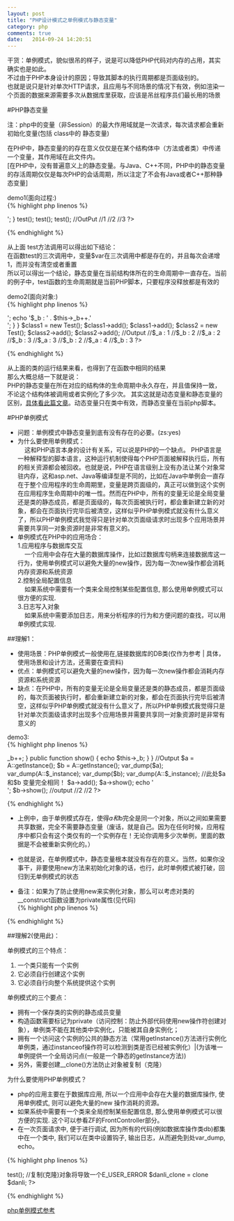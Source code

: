 ```yaml
---
layout: post
title: "PHP设计模式之单例模式与静态变量"
category: php
comments: true
date:   2014-09-24 14:20:51
---
```


<span class="impor">干货：单例模式，貌似很吊的样子，说是可以降低PHP代码对内存的占用，其实确实也是如此。  
不过由于PHP本身设计的原因；导致其脚本的执行周期都是页面级别的。  
也就是说只是针对单次HTTP请求，且应用与不同场景的情况下有效，例如渲染一个页面的数据来源需要多次从数据库里获取，应该是吊丝程序员们最长用的场景</span>

#PHP静态变量

注：php中的变量（非Session）的最大作用域就是一次请求，每次请求都会重新初始化变量(包括 class中的 静态变量)  

在PHP中，静态变量的的存在意义仅仅是在某个结构体中（方法或者类）中传递一个变量，其作用域在此文件内。  
[在PHP中，没有普遍意义上的静态变量。与Java、C++不同，PHP中的静态变量的存活周期仅仅是每次PHP的会话周期，所以注定了不会有Java或者C++那种静态变量]  

demo1(面向过程:)  
{% highlight php linenos %}
<?php
function test(){
	static $var = 1;
	echo $var++.'<br />';
}
test();
test();
test();
//OutPut
//1
//2
//3
?>
{% endhighlight %}

从上面 test方法调用可以得出如下结论：  
在函数test的三次调用中，变量$var在三次调用中都是存在的，并且每次会递增1，而并没有清空或者重置  
所以可以得出一个结论，静态变量在当前结构体所在的生命周期中一直存在。当前的例子中，test函数的生命周期就是当前PHP脚本，只要程序没释放都是有效的  


demo2(面向对象:)  
{% highlight php linenos %}
<?php

class Test
{
	private static $_a = 1;
	private $_b = 2;
	public function add()
	{
		echo '$_a : ' . self::$_a++.'<br />';
		echo '$_b : ' . $this->_b++.'<br />';
	}
}
$class1 = new Test();
$class1->add();
$class1->add();
$class2 = new Test();
$class2->add();
$class2->add();
//Output
//$_a : 1
//$_b : 2
//$_a : 2
//$_b : 3
//$_a : 3
//$_b : 2
//$_a : 4
//$_b : 3

?>
{% endhighlight %}

从上面的类的运行结果来看，也得到了在函数中相同的结果  
那么大概总结一下就是说：  
<span class="impor">PHP的静态变量在所在对应的结构体的生命周期中永久存在，并且值保持一致，不论这个结构体被调用或者实例化了多少次。</span>
<span class="impor">其实这就是动态变量和静态变量的区别，</span>[具体看此篇文章](/php/2014/09/18/php%E5%8A%A8%E6%80%81%E5%8F%98%E9%87%8F%EF%BC%8C%E9%9D%99%E6%80%81%E5%8F%98%E9%87%8F%EF%BC%8C%E5%A0%86%E5%92%8C%E6%A0%88%E7%9A%84%E5%8C%BA%E5%88%AB)<span class="impor">。动态变量只在类中有效，而静态变量在当前php脚本。</span>


#PHP单例模式

- 问题：单例模式中静态变量到底有没有存在的必要。(zs:yes)
- 为什么要使用单例模式：  
&nbsp;&nbsp;&nbsp;&nbsp;这和PHP语言本身的设计有关系，可以说是PHP的一个缺点。 PHP语言是一种解释型的脚本语言，这种运行机制使得每个PHP页面被解释执行后，所有的相关资源都会被回收。也就是说，PHP在语言级别上没有办法让某个对象常驻内存，这和asp.net、Java等编译型是不同的，比如在Java中单例会一直存在于整个应用程序的生命周期里，变量是跨页面级的，真正可以做到这个实例在应用程序生命周期中的唯一性。然而在PHP中，所有的变量无论是全局变量还是类的静态成员，都是页面级的，每次页面被执行时，都会重新建立新的对象，都会在页面执行完毕后被清空，这样似乎PHP单例模式就没有什么意义了，<span class="impor">所以PHP单例模式我觉得只是针对单次页面级请求时出现多个应用场景并需要共享同一对象资源时是非常有意义的</span>。
- 单例模式在PHP中的应用场合：  
1.应用程序与数据库交互  
&nbsp;&nbsp;&nbsp;&nbsp;一个应用中会存在大量的数据库操作，比如过数据库句柄来连接数据库这一行为，使用单例模式可以避免大量的new操作，因为每一次new操作都会消耗内存资源和系统资源  
2.控制全局配置信息  
&nbsp;&nbsp;&nbsp;&nbsp;如果系统中需要有一个类来全局控制某些配置信息, 那么使用单例模式可以很方便的实现.  
3.日志写入对象  
&nbsp;&nbsp;&nbsp;&nbsp;如果系统中需要添加日志，用来分析程序的行为和方便问题的查找，可以用单例模式实现.  

##理解1：
- 使用场景：PHP单例模式一般使用在,链接数据库的DB类(仅作为参考 | 具体，使用场景和设计方法，还需要在查资料)
- 优点：单例模式可以避免大量的new操作，因为每一次new操作都会消耗内存资源和系统资源
- 缺点：在PHP中，所有的变量无论是全局变量还是类的静态成员，都是页面级的，每次页面被执行时，都会重新建立新的对象，都会在页面执行完毕后被清空，这样似乎PHP单例模式就没有什么意义了，所以PHP单例模式我觉得只是针对单次页面级请求时出现多个应用场景并需要共享同一对象资源时是非常有意义的


demo3:  
{% highlight php linenos %}
<?php

class A
{
	private static $_instance = null;
	private $_b = 1;

	/**
	 * 构造方法 属性设置为私有,这样可以防止在class外部用 new来实例化对象
	 */
	private function __construct(){
		
	}
	public static function getInstance()
	{
		if(self::$_instance == null){
			$classname = __CLASS__;
			self::$_instance = new $classname();
			//return new $classname();	// 输出2,1 也就是说单例模式必须拥有一个保存类的实例的静态成员变量
		}
		return self::$_instance;
	}

	public function add()
	{
		$this->_b++;
	}

	public function show()
	{
		echo $this->_b;
	}
}

//Output
$a = A::getInstance();
$b = A::getInstance();
var_dump($a);
var_dump(A::$_instance);
var_dump($b);
var_dump(A::$_instance);
//此处$a和$b 变量完全相同！
$a->add();
$a->show();
echo '<br />';
$b->show();
//output
//2
//2

?>
{% endhighlight %}

- 上例中，由于单例模式存在，使得$a和$b完全是同一个对象，<span class="impor">所以之间如果需要共享数据，完全不需要静态变量</span>（废话，就是自己。因为在任何时候，应用程序中都只会有这个类仅有的一个实例存在！无论你调用多少次单例，里面的数据是不会被重新实例化的。）  

- 也就是说，在单例模式中，静态变量根本就没有存在的意义。当然，如果你没事干，非要使用new方法来初始化对象的话，也行，此时单例模式被打破，回归到无单例模式的状态  

- 备注：如果为了防止使用new来实例化对象，那么可以考虑对类的__construct函数设置为private属性(见代码)  
{% highlight php linenos %}
<?php
//如果尝试用new来实例化的话
$c = new A();
//output
//Fatal error: Call to private A::__construct() from invalid context in
//如果需要A类的实例化对象，只能通过开放的get_instance静态方法进行初始化
?>
{% endhighlight %}


##理解2(使用此)：

<span class="impor">单例模式的三个特点：</span>  

1. 一个类只能有一个实例
2. 它必须自行创建这个实例
3. 它必须自行向整个系统提供这个实例


<span class="impor">单例模式的三个要点：</span>  

- 拥有一个保存类的实例的静态成员变量
- 构造函数需要标记为private（访问控制：防止外部代码使用new操作符创建对象），单例类不能在其他类中实例化，只能被其自身实例化；
- 拥有一个访问这个实例的公共的静态方法（常用getInstance()方法进行实例化单例类，通过instanceof操作符可以检测到类是否已经被实例化）|(为该唯一单例提供一个全局访问点(一般是一个静态的getInstance方法))
- 另外，需要创建__clone()方法防止对象被复制（克隆）


为什么要使用PHP单例模式？  

- php的应用主要在于数据库应用, 所以一个应用中会存在大量的数据库操作, 使用单例模式, 则可以避免大量的new 操作消耗的资源。
- 如果系统中需要有一个类来全局控制某些配置信息, 那么使用单例模式可以很方便的实现. 这个可以参看ZF的FrontController部分。
- 在一次页面请求中, 便于进行调试, 因为所有的代码(例如数据库操作类db)都集中在一个类中, 我们可以在类中设置钩子, 输出日志，从而避免到处var_dump, echo。

{% highlight php linenos %}
<?php

/**
 * 设计模式之单例模式
 * $_instance必须声明为静态的私有变量
 * 构造函数和析构函数必须声明为私有,防止外部程序new
 * 类从而失去单例模式的意义
 * getInstance()方法必须设置为公有的,必须调用此方法
 * 以返回实例的一个引用
 * ::操作符只能访问静态变量和静态函数
 * new对象都会消耗内存
 * 使用场景:最常用的地方是数据库连接。 
 * 使用单例模式生成一个对象后，
 * 该对象可以被其它众多对象所使用。 
 */
class Danli {
 
	//保存类实例的静态成员变量
	private static $_instance;
  
	//private标记的构造方法
	private function __construct(){
		echo 'This is a Constructed method;';
	}
   
	//创建__clone方法防止对象被复制克隆
	public function __clone(){
		trigger_error('Clone is not allow!',E_USER_ERROR);
	}
    
	//单例方法,用于访问实例的公共的静态方法
	public static function getInstance(){
		// instanceof 关键字
		if(!(self::$_instance instanceof self)){
			self::$_instance = new self;
		}
		return self::$_instance;
	}
	 
	public function test(){
	   echo '调用方法成功';
	}
	  
}
	   
	//用new实例化private标记构造函数的类会报错
	//$danli = new Danli();

	//正确方法,用双冒号::操作符访问静态方法获取实例
	$danli = Danli::getInstance();
	$danli->test();

	//复制(克隆)对象将导致一个E_USER_ERROR
	$danli_clone = clone $danli;

?>
{% endhighlight %}

[php单例模式参考](http://blog.samoay.me/post/view/13)  

